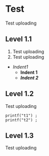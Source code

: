 # Test
Test uploading

## Level 1.1
1. Test uploading
2. Test uploading
- *Indent1*
  - **Indent 1**
  - ***Indent 2***

## Level 1.2
Test uploading

```
printf("t1") ;
printf("t2") ;
```

## Level 1.3
Test uploading
